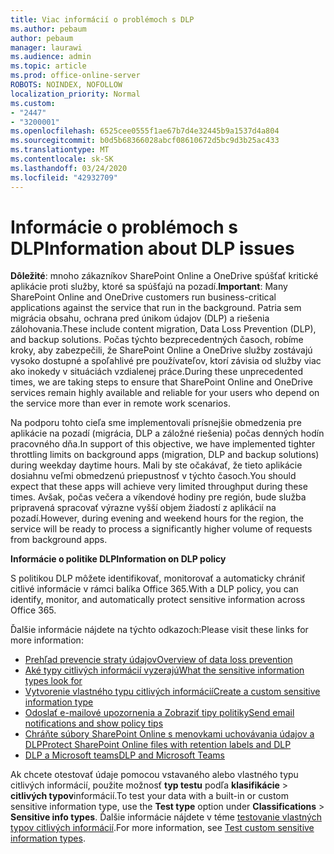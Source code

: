 ```yaml
---
title: Viac informácií o problémoch s DLP
ms.author: pebaum
author: pebaum
manager: laurawi
ms.audience: admin
ms.topic: article
ms.prod: office-online-server
ROBOTS: NOINDEX, NOFOLLOW
localization_priority: Normal
ms.custom:
- "2447"
- "3200001"
ms.openlocfilehash: 6525cee0555f1ae67b7d4e32445b9a1537d4a804
ms.sourcegitcommit: b0d5b68366028abcf08610672d5bc9d3b25ac433
ms.translationtype: MT
ms.contentlocale: sk-SK
ms.lasthandoff: 03/24/2020
ms.locfileid: "42932709"
---
```

# <a name="information-about-dlp-issues"></a><span data-ttu-id="e16f2-102">Informácie o problémoch s DLP</span><span class="sxs-lookup"><span data-stu-id="e16f2-102">Information about DLP issues</span></span>

<span data-ttu-id="e16f2-103">**Dôležité**: mnoho zákazníkov SharePoint Online a OneDrive spúšťať kritické aplikácie proti služby, ktoré sa spúšťajú na pozadí.</span><span class="sxs-lookup"><span data-stu-id="e16f2-103">**Important**: Many SharePoint Online and OneDrive customers run business-critical applications against the service that run in the background.</span></span> <span data-ttu-id="e16f2-104">Patria sem migrácia obsahu, ochrana pred únikom údajov (DLP) a riešenia zálohovania.</span><span class="sxs-lookup"><span data-stu-id="e16f2-104">These include content migration, Data Loss Prevention (DLP), and backup solutions.</span></span> <span data-ttu-id="e16f2-105">Počas týchto bezprecedentných časoch, robíme kroky, aby zabezpečili, že SharePoint Online a OneDrive služby zostávajú vysoko dostupné a spoľahlivé pre používateľov, ktorí závisia od služby viac ako inokedy v situáciách vzdialenej práce.</span><span class="sxs-lookup"><span data-stu-id="e16f2-105">During these unprecedented times, we are taking steps to ensure that SharePoint Online and OneDrive services remain highly available and reliable for your users who depend on the service more than ever in remote work scenarios.</span></span>

<span data-ttu-id="e16f2-106">Na podporu tohto cieľa sme implementovali prísnejšie obmedzenia pre aplikácie na pozadí (migrácia, DLP a záložné riešenia) počas denných hodín pracovného dňa.</span><span class="sxs-lookup"><span data-stu-id="e16f2-106">In support of this objective, we have implemented tighter throttling limits on background apps (migration, DLP and backup solutions) during weekday daytime hours.</span></span> <span data-ttu-id="e16f2-107">Mali by ste očakávať, že tieto aplikácie dosiahnu veľmi obmedzenú priepustnosť v týchto časoch.</span><span class="sxs-lookup"><span data-stu-id="e16f2-107">You should expect that these apps will achieve very limited throughput during these times.</span></span> <span data-ttu-id="e16f2-108">Avšak, počas večera a víkendové hodiny pre región, bude služba pripravená spracovať výrazne vyšší objem žiadostí z aplikácií na pozadí.</span><span class="sxs-lookup"><span data-stu-id="e16f2-108">However, during evening and weekend hours for the region, the service will be ready to process a significantly higher volume of requests from background apps.</span></span>

<span data-ttu-id="e16f2-109">**Informácie o politike DLP**</span><span class="sxs-lookup"><span data-stu-id="e16f2-109">**Information on DLP policy**</span></span>

<span data-ttu-id="e16f2-110">S politikou DLP môžete identifikovať, monitorovať a automaticky chrániť citlivé informácie v rámci balíka Office 365.</span><span class="sxs-lookup"><span data-stu-id="e16f2-110">With a DLP policy, you can identify, monitor, and automatically protect sensitive information across Office 365.</span></span>

<span data-ttu-id="e16f2-111">Ďalšie informácie nájdete na týchto odkazoch:</span><span class="sxs-lookup"><span data-stu-id="e16f2-111">Please visit these links for more information:</span></span>

- [<span data-ttu-id="e16f2-112">Prehľad prevencie straty údajov</span><span class="sxs-lookup"><span data-stu-id="e16f2-112">Overview of data loss prevention</span></span>](https://docs.microsoft.com/office365/securitycompliance/data-loss-prevention-policies)
- [<span data-ttu-id="e16f2-113">Aké typy citlivých informácií vyzerajú</span><span class="sxs-lookup"><span data-stu-id="e16f2-113">What the sensitive information types look for</span></span>](https://docs.microsoft.com/office365/securitycompliance/what-the-sensitive-information-types-look-for)
- [<span data-ttu-id="e16f2-114">Vytvorenie vlastného typu citlivých informácií</span><span class="sxs-lookup"><span data-stu-id="e16f2-114">Create a custom sensitive information type</span></span>](https://docs.microsoft.com/office365/securitycompliance/create-a-custom-sensitive-information-type)
- [<span data-ttu-id="e16f2-115">Odoslať e-mailové upozornenia a Zobraziť tipy politiky</span><span class="sxs-lookup"><span data-stu-id="e16f2-115">Send email notifications and show policy tips</span></span>](https://docs.microsoft.com/office365/securitycompliance/use-notifications-and-policy-tips)
- [<span data-ttu-id="e16f2-116">Chráňte súbory SharePoint Online s menovkami uchovávania údajov a DLP</span><span class="sxs-lookup"><span data-stu-id="e16f2-116">Protect SharePoint Online files with retention labels and DLP</span></span>](https://docs.microsoft.com/office365/securitycompliance/protect-sharepoint-online-files-with-office-365-labels-and-dlp)
- [<span data-ttu-id="e16f2-117">DLP a Microsoft teams</span><span class="sxs-lookup"><span data-stu-id="e16f2-117">DLP and Microsoft Teams</span></span>](https://docs.microsoft.com/office365/securitycompliance/dlp-microsoft-teams)

<span data-ttu-id="e16f2-118">Ak chcete otestovať údaje pomocou vstavaného alebo vlastného typu citlivých informácií, použite možnosť **typ testu** podľa **klasifikácie** > **citlivých typov**informácií.</span><span class="sxs-lookup"><span data-stu-id="e16f2-118">To test your data with a built-in or custom sensitive information type, use the **Test type** option under **Classifications** > **Sensitive info types**.</span></span> <span data-ttu-id="e16f2-119">Ďalšie informácie nájdete v téme [testovanie vlastných typov citlivých informácií](https://docs.microsoft.com/office365/securitycompliance/create-a-custom-sensitive-information-type#test-custom-sensitive-information-types-in-the-security--compliance-center).</span><span class="sxs-lookup"><span data-stu-id="e16f2-119">For more information, see [Test custom sensitive information types](https://docs.microsoft.com/office365/securitycompliance/create-a-custom-sensitive-information-type#test-custom-sensitive-information-types-in-the-security--compliance-center).</span></span>